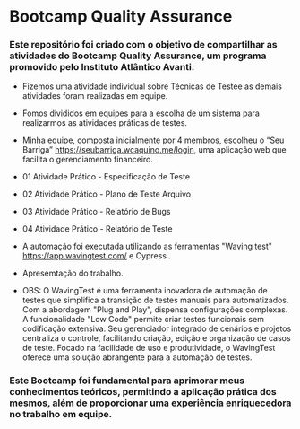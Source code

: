 # Bootcamp Quality Assurance 

### Este repositório foi criado com o objetivo de compartilhar as atividades do Bootcamp Quality Assurance, um programa promovido pelo Instituto Atlântico Avanti.

- Fizemos uma atividade individual sobre Técnicas de Testee as demais atividades foram realizadas em equipe.
  
- Fomos divididos em equipes para a escolha de um sistema para realizarmos as atividades práticas de testes.

- Minha equipe, composta inicialmente por 4 membros, escolheu o “Seu Barriga” https://seubarriga.wcaquino.me/login, uma aplicação web que facilita o gerenciamento financeiro. 

- 01 Atividade Prático - Especificação de Teste

- 02 Atividade Prático - Plano de Teste Arquivo

- 03 Atividade Prático - Relatório de Bugs

- 04 Atividade Prático - Relatório de Teste

- A automação foi executada utilizando as ferramentas "Waving test" https://app.wavingtest.com/ e Cypress .

- Apresemtação do trabalho.

- OBS: O WavingTest é uma ferramenta inovadora de automação de testes que simplifica a transição de testes manuais para automatizados. Com a abordagem "Plug and Play", dispensa configurações complexas. A funcionalidade "Low Code" permite criar testes funcionais sem codificação extensiva. Seu gerenciador integrado de cenários e projetos centraliza o controle, facilitando criação, edição e organização de casos de teste. Focado na facilidade de uso e produtividade, o WavingTest oferece uma solução abrangente para a automação de testes.


### Este Bootcamp foi fundamental para aprimorar meus conhecimentos teóricos, permitindo a aplicação prática dos mesmos, além de proporcionar uma experiência enriquecedora no trabalho em equipe. 
